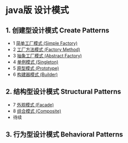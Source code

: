 # java版 设计模式
## 1. 创建型设计模式 Create Patterns
- 1 [简单工厂模式 (Simple Factory)](src/com/example/create/factory/README.md)
- 2 [工厂方法模式 (Factory Method)](src/com/example/create/factory/README.md)
- 3 [抽象工厂模式 (Abstract Factory)](src/com/example/create/factory/README.md)
- 4 [单例模式 (Singleton)](src/com/example/create/singleton/README.md)
- 5 [原型模式 (Prototype)](src/com/example/create/prototype/README.md)
- 6 [构建器模式 (Builder)](src/com/example/create/builder/README.md)
## 2. 结构型设计模式 Structural Patterns
- 7 [外观模式 (Facade)](src/com/example/structural/facade/README.md)
- 8 [组合模式 (Composite)](src/com/example/structural/composite/README.md)
- 待续
## 3. 行为型设计模式 Behavioral Patterns


